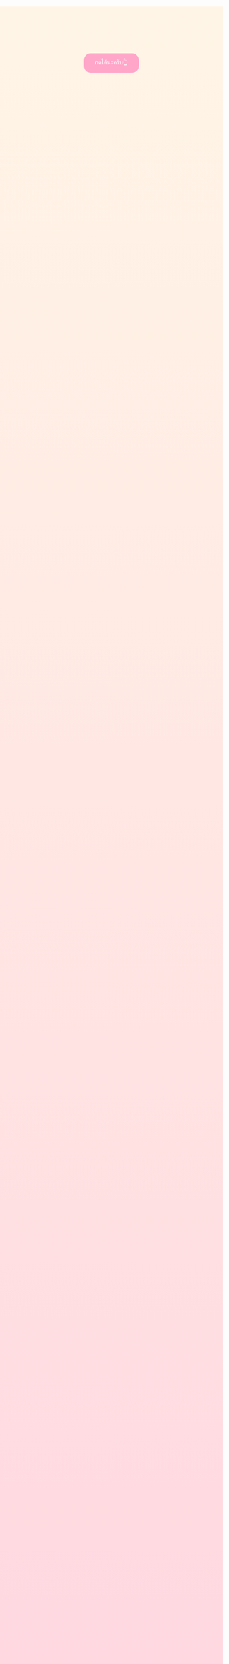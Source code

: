 <head>
  <style>
    body {
      margin: 0;
      padding: 0;
      background: linear-gradient(#fff5e6, #ffd6e0);
      font-family: 'Sriracha', cursive;
      text-align: center;
      color: #b03e65;
      overflow-x: hidden;
      min-height: 100vh;
          }
    h1 {
      font-size: 3em;
      margin-top: 250px;
      color: #d63384;
    }
    p {
      font-size: 1em;
      padding: 0 20px;
      line-height: 1.8;
    }
    .sticker {
      margin: 20px auto;
      width: 300px;
      border-radius: 20px;
      box-shadow: 0 4px 12px rgba(0,0,0,0.1);
    }
    button {
      margin-top: 30px;
      padding: 10px 25px;
      font-size: 1em;
      background: #ffa6c9;
      border: none;
      border-radius: 15px;
      color: white;
      cursor: pointer;
      transition: 0.3s;
    }
    button:hover {
      background: #ff7fbf;
    }
    #secret {
      display: none;
      margin-top: 20px;
      font-size: 1.4em;
      color: #6f42c1;
    }

    /* floating hearts */
    .heart {
      position: absolute;
      width: 20px;
      height: 20px;
      background: red;
      transform: rotate(45deg);
      animation: float 5s infinite;
      opacity: 0.8;
    }
    .heart::before,
    .heart::after {
      content: "";
      position: absolute;
      width: 20px;
      height: 20px;
      background: red;
      border-radius: 50%;
    }
    .heart::before {
      top: -10px;
      left: 0;
    }
    .heart::after {
      top: 0;
      left: -10px;
    }
    @keyframes float {
      0% { transform: translateY(0) rotate(45deg); opacity: 1; }
      100% { transform: translateY(-800px) rotate(45deg); opacity: 0; }
    }
  </style>
</head>
<body>

  <h1>🎂🎉</h1>


  <button onclick="document.getElementById('secret').style.display='block'">
   กดได้นะครับ👆
  </button>
  <div id="secret">
  <p>BDนะครับคนเก่ง</p>
  <img class="sticker" src="put-your-image-link-here.png" alt="หารูปก่อนใจเย็น">
  <p>วันเกิดปีนี้ผมอยากจะบอกว่า</p>
  <img class="sticker" src="put-your-image-link-here.png" alt="หารูปก่อนใจเย็น">
  <p>ผมอยากให้พี่สมหวัง<br>
     กับทุกสิ่งที่พี่ปรารถนา</p>
  <img class="sticker" src="put-your-image-link-here.png" alt="หารูปก่อนใจเย็น">
  <p>ไม่อยากให้มีเรื่องทุกข์ใจ</p>
  <img class="sticker" src="put-your-image-link-here.png" alt="หารูปก่อนใจเย็น"> 
  <p>อยากให้มีแต่ความสุข</p>
  <img class="sticker" src="put-your-image-link-here.png" alt="หารูปก่อนใจเย็น"> 
  <p>และสดใสทุกๆวัน</p>
  <img class="sticker" src="put-your-image-link-here.png" alt="หารูปก่อนใจเย็น"> 
  <p>อยากให้ยิ้มเยอะๆด้วย</p>
  <img class="sticker" src="put-your-image-link-here.png" alt="หารูปก่อนใจเย็น"> 
  <p>และสุดท้ายครับ</p>
  <img class="sticker" src="put-your-image-link-here.png" alt="หารูปก่อนใจเย็น"> 
  <p>ขอบคุณที่ยังอยู่ด้วยกันครับ</p>
  <img class="sticker" src="put-your-image-link-here.png" alt="หารูปก่อนใจเย็น"> 
  </div>

 <script>
    for (let i = 0; i < 25; i++) {
      let heart = document.createElement("div");
      heart.className = "heart";
      heart.style.left = Math.random() * 100 + "vw";
      heart.style.animationDuration = 3 + Math.random() * 2 + "s";
      document.body.appendChild(heart);
    }
  </script>

</body>
